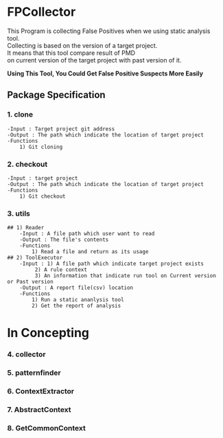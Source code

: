 # FPCollector
This Program is collecting False Positives when we using static analysis tool.  
Collecting is based on the version of a target project.  
It means that this tool compare result of PMD   
on current version of the target project with past version of it.  
  
__Using This Tool, You Could Get False Positive Suspects More Easily__

## Package Specification
### 1. clone  
	-Input : Target project git address
	-Output : The path which indicate the location of target project
	-Functions  
		1) Git cloning  

### 2. checkout  
	-Input : target project  
	-Output : The path which indicate the location of target project  
	-Functions  
		1) Git checkout    

### 3. utils
	## 1) Reader
		-Input : A file path which user want to read
		-Output : The file's contents
		-Functions
			1) Read a file and return as its usage
	## 2) ToolExecutor
		-Input : 1) A file path which indicate target project exists
			 2) A rule context
			 3) An information that indicate run tool on Current version or Past version
		-Output : A report file(csv) location
		-Functions
			1) Run a static ananlysis tool
			2) Get the report of analysis

# In Concepting

### 4. collector  
### 5. patternfinder
### 6. ContextExtractor  
### 7. AbstractContext  
### 8. GetCommonContext  

